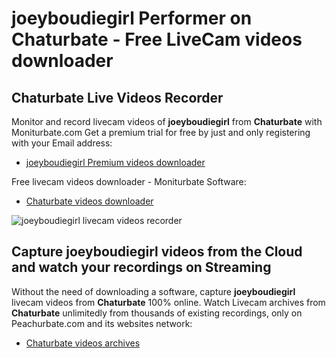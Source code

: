 # joeyboudiegirl Performer on Chaturbate - Free LiveCam videos downloader

## Chaturbate Live Videos Recorder

Monitor and record livecam videos of **joeyboudiegirl** from **Chaturbate** with Moniturbate.com
Get a premium trial for free by just and only registering with your Email address:
* [joeyboudiegirl Premium videos downloader](https://moniturbate.com/request-demo-licence-key.html)

Free livecam videos downloader - Moniturbate Software:
* [Chaturbate videos downloader](https://moniturbate.com/moniturbate-download-software.html)

![joeyboudiegirl livecam videos recorder](https://peachurnet.com/templates/moniturbate-software.png)


## Capture joeyboudiegirl videos from the Cloud and watch your recordings on Streaming

Without the need of downloading a software, capture **joeyboudiegirl** livecam videos from **Chaturbate** 100% online.
Watch Livecam archives from **Chaturbate** unlimitedly from thousands of existing recordings, only on Peachurbate.com and its websites network:
* [Chaturbate videos archives](https://peachurnet.com/)
